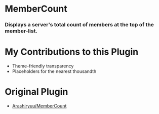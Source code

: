 # MemberCount
### Displays a server's total count of members at the top of the member-list.

# My Contributions to this Plugin
 * Theme-friendly transparency
 * Placeholders for the nearest thousandth
 
# Original Plugin
 * [Arashiryuu/MemberCount](https://github.com/Arashiryuu/crap/tree/master/ToastIntegrated/MemberCount)

